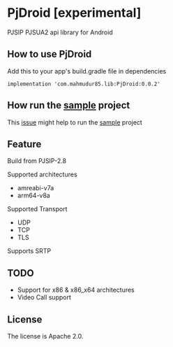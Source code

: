 # PjDroid [experimental]

PJSIP PJSUA2 api library for Android

## How to use PjDroid

Add this to your app's build.gradle file in dependencies

`implementation 'com.mahmudur85.lib:PjDroid:0.0.2'`

## How run the [sample](https://github.com/mahmudur85/PjDroid/tree/master/sample) project

This [issue](https://github.com/mahmudur85/PjDroid/issues/1) might help to run the [sample](https://github.com/mahmudur85/PjDroid/tree/master/sample) project

## Feature

Build from PJSIP-2.8

Supported architectures

- amreabi-v7a
- arm64-v8a

Supported Transport

- UDP
- TCP
- TLS

Supports SRTP

## TODO

- Support for x86 & x86_x64 architectures
- Video Call support

## License

The license is Apache 2.0.
